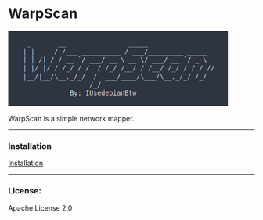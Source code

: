 # WarpScan
![WarpScan](img/WarpScan.png)

WarpScan is a simple network mapper. 

-----------------------
### Installation

[Installation](Installation.md)

-----------------------

### License: 

Apache License 2.0

